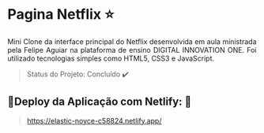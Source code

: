 # Pagina Netflix :star:

<p align="justify"> Mini Clone da interface principal do Netflix desenvolvida em aula ministrada pela Felipe Aguiar na plataforma de ensino DIGITAL INNOVATION ONE. Foi utilizado tecnologias simples como HTML5, CSS3 e JavaScript.</p>



> Status do Projeto: Concluído :heavy_check_mark:



## 🚀Deploy da Aplicação com Netlify: :dash:

> https://elastic-noyce-c58824.netlify.app/
